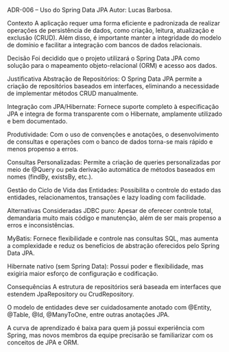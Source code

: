 ADR-006 – Uso do Spring Data JPA
Autor: Lucas Barbosa.

Contexto
A aplicação requer uma forma eficiente e padronizada de realizar operações de persistência de dados, como criação, leitura, atualização e exclusão (CRUD). Além disso, é importante manter a integridade do modelo de domínio e facilitar a integração com bancos de dados relacionais.

Decisão
Foi decidido que o projeto utilizará o Spring Data JPA como solução para o mapeamento objeto-relacional (ORM) e acesso aos dados.

Justificativa
Abstração de Repositórios: O Spring Data JPA permite a criação de repositórios baseados em interfaces, eliminando a necessidade de implementar métodos CRUD manualmente.

Integração com JPA/Hibernate: Fornece suporte completo à especificação JPA e integra de forma transparente com o Hibernate, amplamente utilizado e bem documentado.

Produtividade: Com o uso de convenções e anotações, o desenvolvimento de consultas e operações com o banco de dados torna-se mais rápido e menos propenso a erros.

Consultas Personalizadas: Permite a criação de queries personalizadas por meio de @Query ou pela derivação automática de métodos baseados em nomes (findBy, existsBy, etc.).

Gestão do Ciclo de Vida das Entidades: Possibilita o controle do estado das entidades, relacionamentos, transações e lazy loading com facilidade.

Alternativas Consideradas
JDBC puro: Apesar de oferecer controle total, demandaria muito mais código e manutenção, além de ser mais propenso a erros e inconsistências.

MyBatis: Fornece flexibilidade e controle nas consultas SQL, mas aumenta a complexidade e reduz os benefícios de abstração oferecidos pelo Spring Data JPA.

Hibernate nativo (sem Spring Data): Possui poder e flexibilidade, mas exigiria maior esforço de configuração e codificação.

Consequências
A estrutura de repositórios será baseada em interfaces que estendem JpaRepository ou CrudRepository.

O modelo de entidades deve ser cuidadosamente anotado com @Entity, @Table, @Id, @ManyToOne, entre outras anotações JPA.

A curva de aprendizado é baixa para quem já possui experiência com Spring, mas novos membros da equipe precisarão se familiarizar com os conceitos de JPA e ORM.

